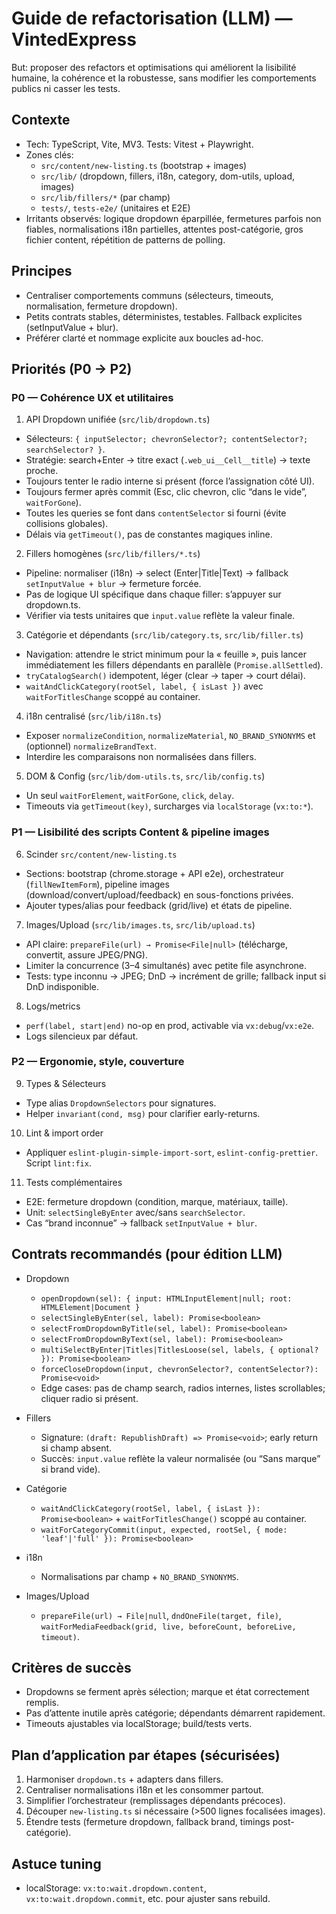 # Guide de refactorisation (LLM) — VintedExpress

But: proposer des refactors et optimisations qui améliorent la lisibilité humaine, la cohérence et la robustesse, sans modifier les comportements publics ni casser les tests.

## Contexte

- Tech: TypeScript, Vite, MV3. Tests: Vitest + Playwright.
- Zones clés:
  - `src/content/new-listing.ts` (bootstrap + images)
  - `src/lib/` (dropdown, fillers, i18n, category, dom-utils, upload, images)
  - `src/lib/fillers/*` (par champ)
  - `tests/`, `tests-e2e/` (unitaires et E2E)
- Irritants observés: logique dropdown éparpillée, fermetures parfois non fiables, normalisations i18n partielles, attentes post-catégorie, gros fichier content, répétition de patterns de polling.

## Principes

- Centraliser comportements communs (sélecteurs, timeouts, normalisation, fermeture dropdown).
- Petits contrats stables, déterministes, testables. Fallback explicites (setInputValue + blur).
- Préférer clarté et nommage explicite aux boucles ad-hoc.

## Priorités (P0 → P2)

### P0 — Cohérence UX et utilitaires

1. API Dropdown unifiée (`src/lib/dropdown.ts`)

- Sélecteurs: `{ inputSelector; chevronSelector?; contentSelector?; searchSelector? }`.
- Stratégie: search+Enter → titre exact (`.web_ui__Cell__title`) → texte proche.
- Toujours tenter le radio interne si présent (force l’assignation côté UI).
- Toujours fermer après commit (Esc, clic chevron, clic “dans le vide”, `waitForGone`).
- Toutes les queries se font dans `contentSelector` si fourni (évite collisions globales).
- Délais via `getTimeout()`, pas de constantes magiques inline.

2. Fillers homogènes (`src/lib/fillers/*.ts`)

- Pipeline: normaliser (i18n) → select (Enter|Title|Text) → fallback `setInputValue + blur` → fermeture forcée.
- Pas de logique UI spécifique dans chaque filler: s’appuyer sur dropdown.ts.
- Vérifier via tests unitaires que `input.value` reflète la valeur finale.

3. Catégorie et dépendants (`src/lib/category.ts`, `src/lib/filler.ts`)

- Navigation: attendre le strict minimum pour la « feuille », puis lancer immédiatement les fillers dépendants en parallèle (`Promise.allSettled`).
- `tryCatalogSearch()` idempotent, léger (clear → taper → court délai).
- `waitAndClickCategory(rootSel, label, { isLast })` avec `waitForTitlesChange` scoppé au container.

4. i18n centralisé (`src/lib/i18n.ts`)

- Exposer `normalizeCondition`, `normalizeMaterial`, `NO_BRAND_SYNONYMS` et (optionnel) `normalizeBrandText`.
- Interdire les comparaisons non normalisées dans fillers.

5. DOM & Config (`src/lib/dom-utils.ts`, `src/lib/config.ts`)

- Un seul `waitForElement`, `waitForGone`, `click`, `delay`.
- Timeouts via `getTimeout(key)`, surcharges via `localStorage` (`vx:to:*`).

### P1 — Lisibilité des scripts Content & pipeline images

6. Scinder `src/content/new-listing.ts`

- Sections: bootstrap (chrome.storage + API e2e), orchestrateur (`fillNewItemForm`), pipeline images (download/convert/upload/feedback) en sous-fonctions privées.
- Ajouter types/alias pour feedback (grid/live) et états de pipeline.

7. Images/Upload (`src/lib/images.ts`, `src/lib/upload.ts`)

- API claire: `prepareFile(url) → Promise<File|null>` (télécharge, convertit, assure JPEG/PNG).
- Limiter la concurrence (3–4 simultanés) avec petite file asynchrone.
- Tests: type inconnu → JPEG; DnD → incrément de grille; fallback input si DnD indisponible.

8. Logs/metrics

- `perf(label, start|end)` no-op en prod, activable via `vx:debug`/`vx:e2e`.
- Logs silencieux par défaut.

### P2 — Ergonomie, style, couverture

9. Types & Sélecteurs

- Type alias `DropdownSelectors` pour signatures.
- Helper `invariant(cond, msg)` pour clarifier early-returns.

10. Lint & import order

- Appliquer `eslint-plugin-simple-import-sort`, `eslint-config-prettier`. Script `lint:fix`.

11. Tests complémentaires

- E2E: fermeture dropdown (condition, marque, matériaux, taille).
- Unit: `selectSingleByEnter` avec/sans `searchSelector`.
- Cas “brand inconnue” → fallback `setInputValue + blur`.

## Contrats recommandés (pour édition LLM)

- Dropdown
  - `openDropdown(sel): { input: HTMLInputElement|null; root: HTMLElement|Document }`
  - `selectSingleByEnter(sel, label): Promise<boolean>`
  - `selectFromDropdownByTitle(sel, label): Promise<boolean>`
  - `selectFromDropdownByText(sel, label): Promise<boolean>`
  - `multiSelectByEnter|Titles|TitlesLoose(sel, labels, { optional? }): Promise<boolean>`
  - `forceCloseDropdown(input, chevronSelector?, contentSelector?): Promise<void>`
  - Edge cases: pas de champ search, radios internes, listes scrollables; cliquer radio si présent.

- Fillers
  - Signature: `(draft: RepublishDraft) => Promise<void>`; early return si champ absent.
  - Succès: `input.value` reflète la valeur normalisée (ou “Sans marque” si brand vide).

- Catégorie
  - `waitAndClickCategory(rootSel, label, { isLast }): Promise<boolean>` + `waitForTitlesChange()` scoppé au container.
  - `waitForCategoryCommit(input, expected, rootSel, { mode: 'leaf'|'full' }): Promise<boolean>`

- i18n
  - Normalisations par champ + `NO_BRAND_SYNONYMS`.

- Images/Upload
  - `prepareFile(url) → File|null`, `dndOneFile(target, file)`, `waitForMediaFeedback(grid, live, beforeCount, beforeLive, timeout)`.

## Critères de succès

- Dropdowns se ferment après sélection; marque et état correctement remplis.
- Pas d’attente inutile après catégorie; dépendants démarrent rapidement.
- Timeouts ajustables via localStorage; build/tests verts.

## Plan d’application par étapes (sécurisées)

1. Harmoniser `dropdown.ts` + adapters dans fillers.
2. Centraliser normalisations i18n et les consommer partout.
3. Simplifier l’orchestrateur (remplissages dépendants précoces).
4. Découper `new-listing.ts` si nécessaire (>500 lignes focalisées images).
5. Étendre tests (fermeture dropdown, fallback brand, timings post-catégorie).

## Astuce tuning

- localStorage: `vx:to:wait.dropdown.content`, `vx:to:wait.dropdown.commit`, etc. pour ajuster sans rebuild.
